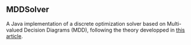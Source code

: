 ## MDDSolver

A Java implementation of a discrete optimization solver based on Multi-valued Decision Diagrams (MDD), following the theory developped in [this article](https://www.andrew.cmu.edu/user/vanhoeve/papers/discrete_opt_with_DDs.pdf).
